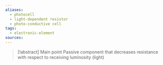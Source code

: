 ```yaml
---
aliases:
  - photocell
  - light-dependent resistor
  - photo-conductive cell
tags:
  - electronic-element
sources:
---
```

> [!abstract] Main point
> Passive component that decreases resistance with respect to receiving luminosity (light) 

